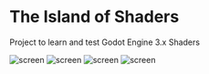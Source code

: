# The Island of Shaders
Project to learn and test Godot Engine 3.x Shaders

![screen](https://i.imgur.com/CKzrT42.png)
![screen](https://i.imgur.com/w1L9xyx.png)
![screen](https://i.imgur.com/ECQciH5.png)
![screen](https://i.imgur.com/guR2UoE.png)
